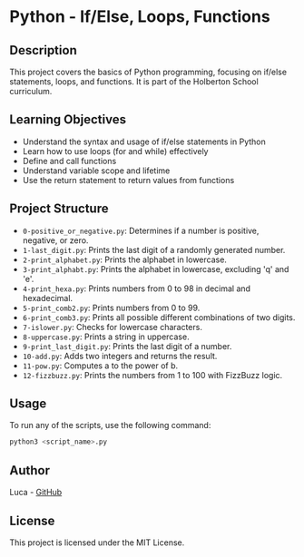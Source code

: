 # Python - If/Else, Loops, Functions

## Description
This project covers the basics of Python programming, focusing on if/else statements, loops, and functions. It is part of the Holberton School curriculum.

## Learning Objectives
- Understand the syntax and usage of if/else statements in Python
- Learn how to use loops (for and while) effectively
- Define and call functions
- Understand variable scope and lifetime
- Use the return statement to return values from functions

## Project Structure
- `0-positive_or_negative.py`: Determines if a number is positive, negative, or zero.
- `1-last_digit.py`: Prints the last digit of a randomly generated number.
- `2-print_alphabet.py`: Prints the alphabet in lowercase.
- `3-print_alphabt.py`: Prints the alphabet in lowercase, excluding 'q' and 'e'.
- `4-print_hexa.py`: Prints numbers from 0 to 98 in decimal and hexadecimal.
- `5-print_comb2.py`: Prints numbers from 0 to 99.
- `6-print_comb3.py`: Prints all possible different combinations of two digits.
- `7-islower.py`: Checks for lowercase characters.
- `8-uppercase.py`: Prints a string in uppercase.
- `9-print_last_digit.py`: Prints the last digit of a number.
- `10-add.py`: Adds two integers and returns the result.
- `11-pow.py`: Computes a to the power of b.
- `12-fizzbuzz.py`: Prints the numbers from 1 to 100 with FizzBuzz logic.

## Usage
To run any of the scripts, use the following command:
```bash
python3 <script_name>.py
```

## Author
Luca - [GitHub](https://github.com/mansiluca)

## License
This project is licensed under the MIT License.